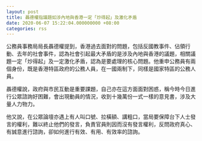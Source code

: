 ```yaml
---
layout: post
title: 聶德權指議題如涉內地與香港一定「炒得起」及激化矛盾
date: 2020-06-07 15:22:04.000000000 +08:00
categories: rss
---
```


公務員事務局局長聶德權提到，香港過去面對的問題，包括反國教事件、佔領行動、去年的社會事件，認為社會引起最大矛盾的是涉及內地與香港的議題，相關議題一定「炒得起」及一定激化矛盾，認為是要處理的核心問題。他重申公務員有兩個身份，既是香港特區政府的公務人員，在一國兩制下，同樣是國家特區的公務人員。

聶德權說，政府與市民互動是重要課題，自己亦在這方面面對困惑，稱今時今日進行公眾諮詢好困難，會出現動員的情況，收到十幾萬份一式一樣的意見書，涉及大量人力物力。

他又說，在公眾論壇亦遇上有人叫口號、拉橫額、講粗口，當局要保障台下人士發言的權利，難以終止他們的發言，負責官員則因而沒有發言權利，反問政府真心、有誠意進行諮詢，卻如何進行有效、有用、有效率的諮詢。
